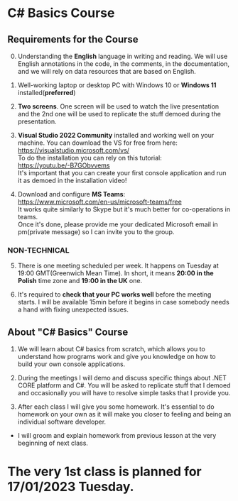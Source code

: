 # C# Basics Course

## Requirements for the Course

0. Understanding the **English** language in writing and reading. We will use English annotations in the code, in the comments, in the documentation, and we will rely on data resources that are based on English.

1. Well-working laptop or desktop PC with Windows 10 or **Windows 11** installed(**preferred**)

2. **Two screens**. One screen will be used to watch the live presentation and the 2nd one will be used to replicate the stuff demoed during the presentation.

3. **Visual Studio 2022 Community** installed and working well on your machine.
You can download the VS for free from here: <br />
https://visualstudio.microsoft.com/vs/ <br />
To do the installation you can rely on this tutorial: <br />
https://youtu.be/-B7GObvvems <br />
It's important that you can create your first console application and run it as demoed in the installation video! 

4. Download and configure **MS Teams**: <br />
https://www.microsoft.com/en-us/microsoft-teams/free <br />
It works quite similarly to Skype but it's much better for co-operations in teams. <br />
Once it's done, please provide me your dedicated Microsoft email in pm(private message) so I can invite you to the group. 

### NON-TECHNICAL
5. There is one meeting scheduled per week. It happens on Tuesday at 19:00 GMT(Greenwich Mean Time). In short, it means **20:00 in the Polish** time zone and **19:00 in the UK** one.

6. It's required to **check that your PC works well** before the meeting starts. I will be available 15min before it begins in case somebody needs a hand with fixing unexpected issues.


## About "C# Basics" Course

1. We will learn about C# basics from scratch, which allows you to understand how programs work and give you knowledge on how to build your own console applications.

2. During the meetings I will demo and discuss specific things about .NET CORE platform and C#. You will be asked to replicate stuff that I demoed and occasionally you will have to resolve simple tasks that I provide you.

3. After each class I will give you some homework. It's essential to do homework on your own as it will make you closer to feeling and being an individual software developer.
- I will groom and explain homework from previous lesson at the very beginning of next class.


 # The very 1st class is planned for 17/01/2023 Tuesday. 